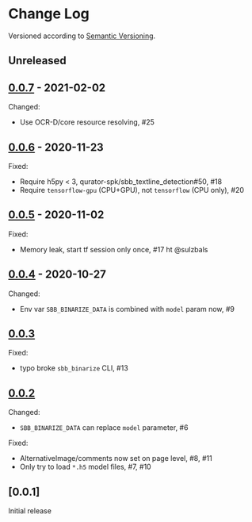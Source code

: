 Change Log
==========
Versioned according to [Semantic Versioning](http://semver.org/).

## Unreleased

## [0.0.7] - 2021-02-02

Changed:

  * Use OCR-D/core resource resolving, #25

## [0.0.6] - 2020-11-23

Fixed:

  * Require h5py < 3, qurator-spk/sbb_textline_detection#50, #18
  * Require `tensorflow-gpu` (CPU+GPU), not `tensorflow` (CPU only), #20

## [0.0.5] - 2020-11-02

Fixed:

  * Memory leak, start tf session only once, #17 ht @sulzbals

## [0.0.4] - 2020-10-27

Changed:

  * Env var `SBB_BINARIZE_DATA` is combined with `model` param now, #9

## [0.0.3]

Fixed:

  * typo broke `sbb_binarize` CLI, #13

## [0.0.2]

Changed:

  * `SBB_BINARIZE_DATA` can replace `model` parameter, #6

Fixed:

  * AlternativeImage/comments now set on page level, #8, #11
  * Only try to load `*.h5` model files, #7, #10

## [0.0.1]

Initial release

<!-- link-labels -->
[0.0.7]: ../../compare/v0.0.7...v0.0.6
[0.0.6]: ../../compare/v0.0.6...v0.0.5
[0.0.5]: ../../compare/v0.0.6...v0.0.4
[0.0.4]: ../../compare/v0.0.4...v0.0.3
[0.0.3]: ../../compare/v0.0.3...v0.0.2
[0.0.2]: ../../compare/v0.0.1...v0.0.2
